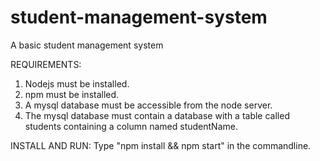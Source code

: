 student-management-system
=========================

A basic student management system

REQUIREMENTS:
1. Nodejs must be installed.
2. npm must be installed.
3. A mysql database must be accessible from the node server.
4. The mysql database must contain a database with a table called students containing a column named studentName.

INSTALL AND RUN:
Type "npm install && npm start" in the commandline.
